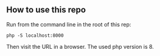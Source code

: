 ## How to use this repo

Run from the command line in the root of this rep:

    php -S localhost:8000

Then visit the URL in a browser.
The used php version is 8.
